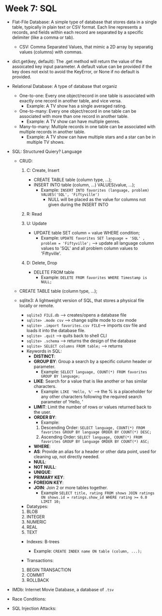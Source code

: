 # Week 7: SQL #

- Flat-File Database: A simple type of database that stores data in a single table, typically in plain text or CSV format. Each line represents a records, and fields within each record are separated by a specific delimiter (like a comma or tab).
    - CSV: Comma Separated Values, that mimic a 2D array by separatig values (columns) with commas.

- dict.get(key, default): The .get method will return the value of the assoicated key input parameter. A default value can be provided if the key does not exist to avoid the KeyError, or None if no default is provided.

- Relational Database: A type of database that organiz
    - One-to-one: Every one object/record in one table is associated with exactly one record in another table, and vice versa.
        - Example: A TV show has a single averaged rating. 
    - One-to-many: Every one object/record in one table can be associated with more than one record in another table.
        - Example: A TV show can have multiple genres.
    - Many-to-many: Multiple records in one table can be associated with multiple records in another table.
        - Example: A TV show can have multiple stars and a star can be in multiple TV shows.

- SQL: Structured Quiery? Language
    - CRUD:
        1. C: Create, Insert
            - CREATE TABLE table (column type, ...);
            - INSERT INTO table (column, ...) VALUES(value, ...);
                - Example:
                `INSERT INTO favorites (language, problem) VALUES('SQL', 'Fiftyville')`
                    - NULL will be placed as the value for columns not given during the INSERT INTO
        2. R: Read
        3. U: Update
            - UPDATE table SET column = value WHERE condition;
                - Example:
                `UPDATE favorites SET language = 'SQL' , problem = 'Fiftyville';` --> update all language column values to 'SQL' and all problem column values to 'Fiftyville'.

        4. D: Delete, Drop
            - DELETE FROM table
                - Example:
                `DELETE FROM favorites WHERE Timestamp is NULL;`
    - CREATE TABLE table (column type, ...);
    - sqlite3: A lightweight version of SQL, that stores a physical file locally or remote.
        - `sqlite3 FILE.db` --> creates/opens a database file
        - `sqlite> .mode csv` --> change sqlite mode to csv mode
        - `sqlite> .import favorites.csv FILE`--> imports csv file and loads it into the database file. 
        - `sqlite> .quit` --> quits back to shell CLI
        - `sqlite> .schema` --> returns the design of the database
        - `sqlite> SELECT columns FROM table;` --> returns 
        - Keywords in SQL:
            - **DISTINCT**:
            - **GROUP BY**: Group a search by a specific column header or parameter.
                - Example: 
                    `SELECT language, COUNT(*) FROM favorites GROUP BY language;`
            - **LIKE**: Search for a value that is like another or has similar characters.
                - Example: 
                    `LIKE 'Hello, %'` --> the % is a placeholder for any other characters following the required search parameter of 'Hello, '
            - **LIMIT**: Limit the number of rows or values returned back to the user.
            - **ORDER BY**:
                - Example:
                1. Descending Order:
                `SELECT language, COUNT(*) FROM favorites GROUP BY language ORDER BY COUNT(*) DESC;`
                2. Ascending Order:
                `SELECT language, COUNT(*) FROM favorites GROUP BY language ORDER BY COUNT(*) ASC;`
            - **WHERE**:
            - **AS**: Provide an alias for a header or other data point, used for cleaning up, not directly needed.
            - **NULL**:
            - **NOT NULL**:
            - **UNIQUE**:
            - **PRIMARY KEY**:
            - **FOREIGN KEY**:
            - **JOIN**: Join 2 or more tables together. 
                - Example
                `SELECT title, rating FROM shows JOIN ratings ON shows.id = ratings.show_id WHERE rating >= 6.0 LIMIT 10;`
        - Datatypes:
        1. BLOB
        2. INTEGER
        3. NUMERIC
        4. REAL
        5. TEXT

        - Indexes: 
            B-trees
            - Example:
            `CREATE INDEX name ON table (column, ...);`

        - Transactions:
        1. BEGIN TRANSACTION
        2. COMMIT
        3. ROLLBACK




- IMDb: Internet Movie Database, a database of `.tsv` 

- Race Conditions: 

- SQL Injection Attacks:

